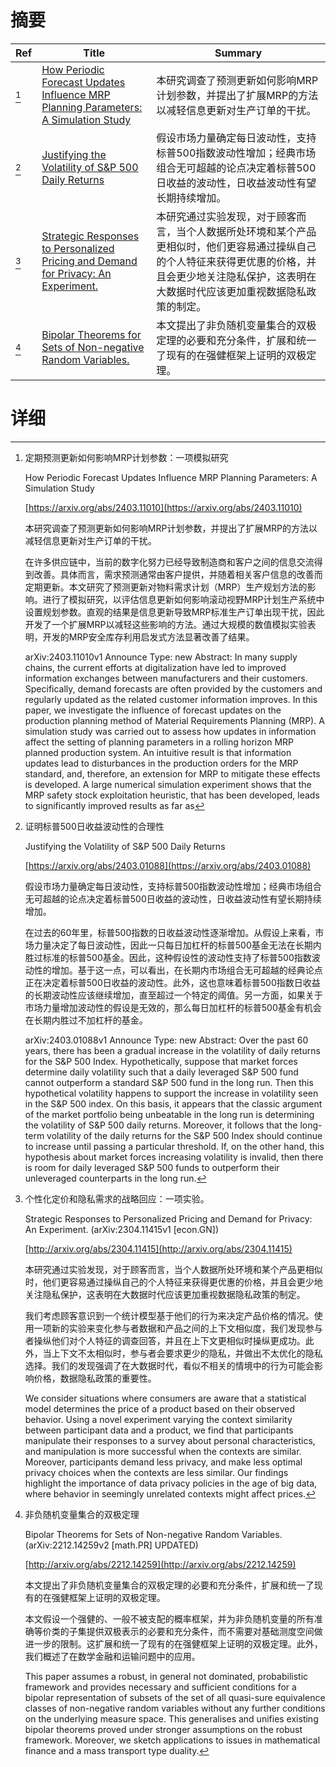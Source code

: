 # 摘要

| Ref | Title | Summary |
| --- | --- | --- |
| [^1] | [How Periodic Forecast Updates Influence MRP Planning Parameters: A Simulation Study](https://arxiv.org/abs/2403.11010) | 本研究调查了预测更新如何影响MRP计划参数，并提出了扩展MRP的方法以减轻信息更新对生产订单的干扰。 |
| [^2] | [Justifying the Volatility of S&P 500 Daily Returns](https://arxiv.org/abs/2403.01088) | 假设市场力量确定每日波动性，支持标普500指数波动性增加；经典市场组合无可超越的论点决定着标普500日收益的波动性，日收益波动性有望长期持续增加。 |
| [^3] | [Strategic Responses to Personalized Pricing and Demand for Privacy: An Experiment.](http://arxiv.org/abs/2304.11415) | 本研究通过实验发现，对于顾客而言，当个人数据所处环境和某个产品更相似时，他们更容易通过操纵自己的个人特征来获得更优惠的价格，并且会更少地关注隐私保护，这表明在大数据时代应该更加重视数据隐私政策的制定。 |
| [^4] | [Bipolar Theorems for Sets of Non-negative Random Variables.](http://arxiv.org/abs/2212.14259) | 本文提出了非负随机变量集合的双极定理的必要和充分条件，扩展和统一了现有的在强健框架上证明的双极定理。 |

# 详细

[^1]: 定期预测更新如何影响MRP计划参数：一项模拟研究

    How Periodic Forecast Updates Influence MRP Planning Parameters: A Simulation Study

    [https://arxiv.org/abs/2403.11010](https://arxiv.org/abs/2403.11010)

    本研究调查了预测更新如何影响MRP计划参数，并提出了扩展MRP的方法以减轻信息更新对生产订单的干扰。

    

    在许多供应链中，当前的数字化努力已经导致制造商和客户之间的信息交流得到改善。具体而言，需求预测通常由客户提供，并随着相关客户信息的改善而定期更新。本文研究了预测更新对物料需求计划（MRP）生产规划方法的影响。进行了模拟研究，以评估信息更新如何影响滚动视野MRP计划生产系统中设置规划参数。直观的结果是信息更新导致MRP标准生产订单出现干扰，因此开发了一个扩展MRP以减轻这些影响的方法。通过大规模的数值模拟实验表明，开发的MRP安全库存利用启发式方法显著改善了结果。

    arXiv:2403.11010v1 Announce Type: new  Abstract: In many supply chains, the current efforts at digitalization have led to improved information exchanges between manufacturers and their customers. Specifically, demand forecasts are often provided by the customers and regularly updated as the related customer information improves. In this paper, we investigate the influence of forecast updates on the production planning method of Material Requirements Planning (MRP). A simulation study was carried out to assess how updates in information affect the setting of planning parameters in a rolling horizon MRP planned production system. An intuitive result is that information updates lead to disturbances in the production orders for the MRP standard, and, therefore, an extension for MRP to mitigate these effects is developed. A large numerical simulation experiment shows that the MRP safety stock exploitation heuristic, that has been developed, leads to significantly improved results as far as 
    
[^2]: 证明标普500日收益波动性的合理性

    Justifying the Volatility of S&P 500 Daily Returns

    [https://arxiv.org/abs/2403.01088](https://arxiv.org/abs/2403.01088)

    假设市场力量确定每日波动性，支持标普500指数波动性增加；经典市场组合无可超越的论点决定着标普500日收益的波动性，日收益波动性有望长期持续增加。

    

    在过去的60年里，标普500指数的日收益波动性逐渐增加。从假设上来看，市场力量决定了每日波动性，因此一只每日加杠杆的标普500基金无法在长期内胜过标准的标普500基金。因此，这种假设性的波动性支持了标普500指数波动性的增加。基于这一点，可以看出，在长期内市场组合无可超越的经典论点正在决定着标普500日收益的波动性。此外，这也意味着标普500指数日收益的长期波动性应该继续增加，直至超过一个特定的阈值。另一方面，如果关于市场力量增加波动性的假设是无效的，那么每日加杠杆的标普500基金有机会在长期内胜过不加杠杆的基金。

    arXiv:2403.01088v1 Announce Type: new  Abstract: Over the past 60 years, there has been a gradual increase in the volatility of daily returns for the S&P 500 Index. Hypothetically, suppose that market forces determine daily volatility such that a daily leveraged S&P 500 fund cannot outperform a standard S&P 500 fund in the long run. Then this hypothetical volatility happens to support the increase in volatility seen in the S&P 500 index. On this basis, it appears that the classic argument of the market portfolio being unbeatable in the long run is determining the volatility of S&P 500 daily returns. Moreover, it follows that the long-term volatility of the daily returns for the S&P 500 Index should continue to increase until passing a particular threshold. If, on the other hand, this hypothesis about market forces increasing volatility is invalid, then there is room for daily leveraged S&P 500 funds to outperform their unleveraged counterparts in the long run.
    
[^3]: 个性化定价和隐私需求的战略回应：一项实验。

    Strategic Responses to Personalized Pricing and Demand for Privacy: An Experiment. (arXiv:2304.11415v1 [econ.GN])

    [http://arxiv.org/abs/2304.11415](http://arxiv.org/abs/2304.11415)

    本研究通过实验发现，对于顾客而言，当个人数据所处环境和某个产品更相似时，他们更容易通过操纵自己的个人特征来获得更优惠的价格，并且会更少地关注隐私保护，这表明在大数据时代应该更加重视数据隐私政策的制定。

    

    我们考虑顾客意识到一个统计模型基于他们的行为来决定产品价格的情况。使用一项新的实验来变化参与者数据和产品之间的上下文相似度，我们发现参与者操纵他们对个人特征的调查回答，并且在上下文更相似时操纵更成功。此外，当上下文不太相似时，参与者会要求更少的隐私，并做出不太优化的隐私选择。我们的发现强调了在大数据时代，看似不相关的情境中的行为可能会影响价格，数据隐私政策的重要性。

    We consider situations where consumers are aware that a statistical model determines the price of a product based on their observed behavior. Using a novel experiment varying the context similarity between participant data and a product, we find that participants manipulate their responses to a survey about personal characteristics, and manipulation is more successful when the contexts are similar. Moreover, participants demand less privacy, and make less optimal privacy choices when the contexts are less similar. Our findings highlight the importance of data privacy policies in the age of big data, where behavior in seemingly unrelated contexts might affect prices.
    
[^4]: 非负随机变量集合的双极定理

    Bipolar Theorems for Sets of Non-negative Random Variables. (arXiv:2212.14259v2 [math.PR] UPDATED)

    [http://arxiv.org/abs/2212.14259](http://arxiv.org/abs/2212.14259)

    本文提出了非负随机变量集合的双极定理的必要和充分条件，扩展和统一了现有的在强健框架上证明的双极定理。

    

    本文假设一个强健的、一般不被支配的概率框架，并为非负随机变量的所有准确等价类的子集提供双极表示的必要和充分条件，而不需要对基础测度空间做进一步的限制。这扩展和统一了现有的在强健框架上证明的双极定理。此外，我们概述了在数学金融和运输问题中的应用。

    This paper assumes a robust, in general not dominated, probabilistic framework and provides necessary and sufficient conditions for a bipolar representation of subsets of the set of all quasi-sure equivalence classes of non-negative random variables without any further conditions on the underlying measure space. This generalises and unifies existing bipolar theorems proved under stronger assumptions on the robust framework. Moreover, we sketch applications to issues in mathematical finance and a mass transport type duality.
    

